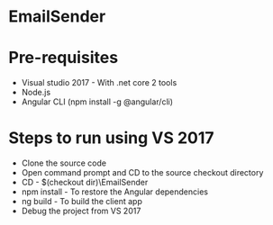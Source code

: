 # EmailSender
# Pre-requisites

 - Visual studio 2017 - With .net core 2 tools
 - Node.js
 - Angular CLI (npm install -g @angular/cli)

# Steps to run using VS 2017

 - Clone the source code
 - Open command prompt and CD to the source checkout directory
 - CD - $(checkout dir)\EmailSender
 - npm install - To restore the Angular dependencies
 - ng build - To build the client app
 - Debug the project from VS 2017
